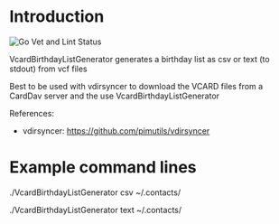 # Introduction

![Go Vet and Lint Status](https://github.com/obsti8383/VcardBirthdayListGenerator/actions/workflows/go_lint_vet_and_testBuild.yml/badge.svg)

VcardBirthdayListGenerator generates a birthday list as csv or text (to stdout) from vcf files

Best to be used with vdirsyncer to download the VCARD files from a CardDav server
and the use VcardBirthdayListGenerator

References:
- vdirsyncer: https://github.com/pimutils/vdirsyncer 

# Example command lines
 ./VcardBirthdayListGenerator csv ~/.contacts/

 ./VcardBirthdayListGenerator text ~/.contacts/

